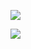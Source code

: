 ![](https://docs-api-qa.cloudlabs.ai/repos/raw.githubusercontent.com/Rabin-spektra/Demo-Repo/main/196993496zpeJ/images/images.png)

![](https://docs-api-qa.cloudlabs.ai/repos/raw.githubusercontent.com/Rabin-spektra/Demo-Repo/main/196993496zpeJ/images/images.jpg)